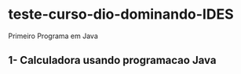 # teste-curso-dio-dominando-IDES
Primeiro Programa em Java
## 1- Calculadora usando programacao Java

